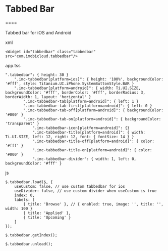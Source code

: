 # Tabbed Bar
====

Tabbed bar for iOS and Android

xml

	<Widget id="tabbedbar" class="tabbedbar" src="com.imobicloud.tabbedbar"/>

app.tss

	".tabbedbar": { height: 30 }
	    ".imc-tabbedbar[platform=ios]": { height: '100%', backgroundColor: '#fff', style: Titanium.UI.iPhone.SystemButtonStyle.BAR }
		".imc-tabbedbar[platform=android]": { width: Ti.UI.SIZE, backgroundColor: '#fff', borderColor: '#fff', borderRadius: 3, borderWidth: 1, layout: 'horizontal' }
			".imc-tabbedbar-tab[platform=android]": { left: 1 }
			".imc-tabbedbar-tab-first[platform=android]": { left: 0 }
			".imc-tabbedbar-tab-off[platform=android]": { backgroundColor: '#000' }
			".imc-tabbedbar-tab-on[platform=android]": { backgroundColor: 'transparent' }
				".imc-tabbedbar-icon[platform=android]": {}
				".imc-tabbedbar-title[platform=android]": { width: Ti.UI.SIZE, left: 12, right: 12, font: { fontSize: 14 } }
				".imc-tabbedbar-title-off[platform=android]": { color: '#fff' }
				".imc-tabbedbar-title-on[platform=android]": { color: '#000' }
				".imc-tabbedbar-divider": { width: 1, left: 0, backgroundColor: '#fff' }

js 

    $.tabbedbar.load($, {
    	useCustom: false, // use custom tabbedbar for ios
    	useDivider: false, // use custom divider when useCustom is true
        index: 0,
        labels: [
            { title: 'Browse' }, // { enabled: true, image: '', title: '', width: 100 }
            { title: 'Applied' },
            { title: 'Upcoming' }
        ]
    });

	$.tabbedbar.getIndex();
	
	$.tabbedbar.unload();
